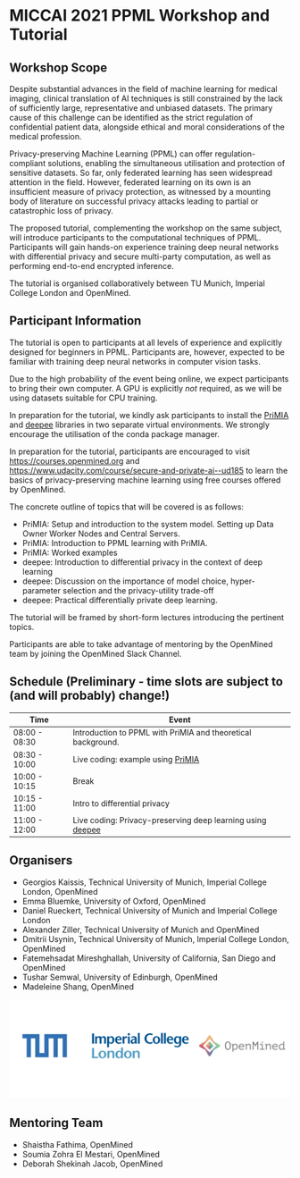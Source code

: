 # MICCAI 2021 PPML Workshop and Tutorial

## Workshop Scope

Despite substantial advances in the field of machine learning for medical imaging, clinical translation of AI techniques is still constrained by the lack of sufficiently large, representative and unbiased datasets. The primary cause of this challenge can be identified as the strict regulation of confidential patient data, alongside ethical and moral considerations of the medical profession. 

Privacy-preserving Machine Learning (PPML) can offer regulation-compliant solutions, enabling the simultaneous utilisation and protection of sensitive datasets. So far, only federated learning has seen widespread attention in the field. However, federated learning on its own is an insufficient measure of privacy protection, as witnessed by a mounting body of literature on successful privacy attacks leading to partial or catastrophic loss of privacy.

The proposed tutorial, complementing the workshop on the same subject, will introduce participants to the computational techniques of PPML. Participants will gain hands-on experience training deep neural networks with differential privacy and secure multi-party computation, as well as performing end-to-end encrypted inference.

The tutorial is organised collaboratively between TU Munich, Imperial College London and OpenMined.

## Participant Information

The tutorial is open to participants at all levels of experience and explicitly designed for beginners in PPML. Participants are, however, expected to be familiar with training deep neural networks in computer vision tasks.

Due to the high probability of the event being online, we expect participants to bring their own computer. A GPU is explicitly *not* required, as we will be using datasets suitable for CPU training.

In preparation for the tutorial, we kindly ask participants to install the [PriMIA](https://github.com/gkaissis/PriMIA) and [deepee](https://github.com/gkaissis/deepee) libraries in two separate virtual environments. We strongly encourage the utilisation of the conda package manager.

In preparation for the tutorial, participants are encouraged to visit https://courses.openmined.org and https://www.udacity.com/course/secure-and-private-ai--ud185 to learn the basics of privacy-preserving machine learning using free courses offered by OpenMined.

The concrete outline of topics that will be covered is as follows:
- PriMIA: Setup and introduction to the system model. Setting up Data Owner Worker Nodes and Central Servers. 
- PriMIA: Introduction to PPML learning with PriMIA.
- PriMIA: Worked examples 
- deepee: Introduction to differential privacy in the context of deep learning
- deepee: Discussion on the importance of model choice, hyper-parameter selection and the privacy-utility trade-off
- deepee: Practical differentially private deep learning.

The tutorial will be framed by short-form lectures introducing the pertinent topics.

Participants are able to take advantage of mentoring by the OpenMined team by joining the OpenMined Slack Channel.
## Schedule (Preliminary - time slots are subject to (and will probably) change!)

| Time | Event |
| --- | --- |
| 08:00 - 08:30 | Introduction to PPML with PriMIA and theoretical background. |
| 08:30 - 10:00 | Live coding: example using [PriMIA](https://github.com/gkaissis/PriMIA) |
| 10:00 - 10:15 | Break |
| 10:15 - 11:00 | Intro to differential privacy |
| 11:00 - 12:00 | Live coding: Privacy-preserving deep learning using [deepee](https://github.com/gkaissis/deepee) |

## Organisers
- Georgios Kaissis, Technical University of Munich, Imperial College London, OpenMined
- Emma Bluemke, University of Oxford, OpenMined
- Daniel Rueckert, Technical University of Munich and Imperial College London
- Alexander Ziller, Technical University of Munich and OpenMined
- Dmitrii Usynin, Technical University of Munich, Imperial College London, OpenMined
- Fatemehsadat Mireshghallah, University of California, San Diego and OpenMined
- Tushar Semwal, University of Edinburgh, OpenMined
- Madeleine Shang, OpenMined

![](./TUM_ICL_OM_Logos.jpg)

## Mentoring Team
- Shaistha Fathima, OpenMined 
- Soumia Zohra El Mestari, OpenMined
- Deborah Shekinah Jacob, OpenMined 